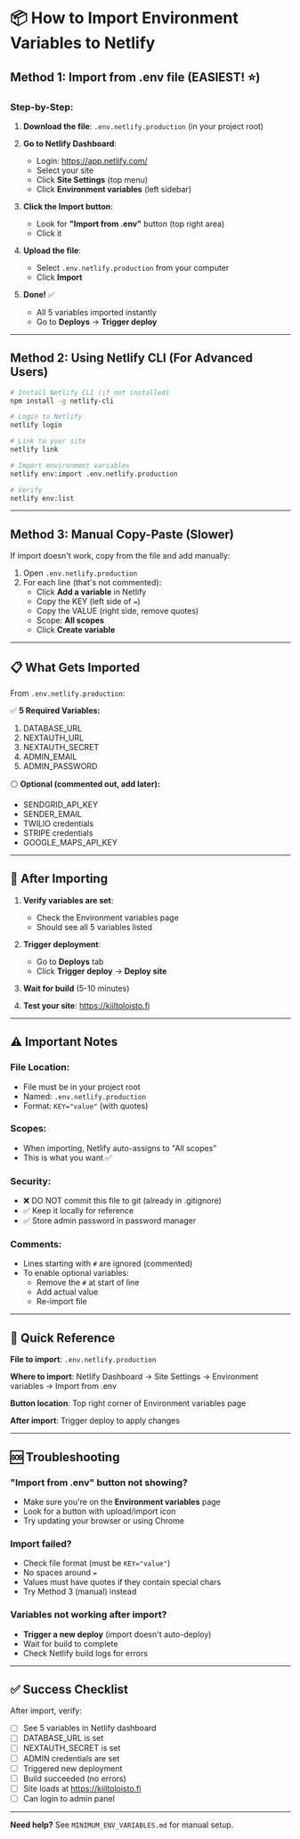 # 📦 How to Import Environment Variables to Netlify

## Method 1: Import from .env file (EASIEST! ⭐)

### Step-by-Step:

1. **Download the file**: `.env.netlify.production` (in your project root)

2. **Go to Netlify Dashboard**:
   - Login: https://app.netlify.com/
   - Select your site
   - Click **Site Settings** (top menu)
   - Click **Environment variables** (left sidebar)

3. **Click the Import button**:
   - Look for **"Import from .env"** button (top right area)
   - Click it

4. **Upload the file**:
   - Select `.env.netlify.production` from your computer
   - Click **Import**

5. **Done!** ✅
   - All 5 variables imported instantly
   - Go to **Deploys** → **Trigger deploy**

---

## Method 2: Using Netlify CLI (For Advanced Users)

```bash
# Install Netlify CLI (if not installed)
npm install -g netlify-cli

# Login to Netlify
netlify login

# Link to your site
netlify link

# Import environment variables
netlify env:import .env.netlify.production

# Verify
netlify env:list
```

---

## Method 3: Manual Copy-Paste (Slower)

If import doesn't work, copy from the file and add manually:

1. Open `.env.netlify.production`
2. For each line (that's not commented):
   - Click **Add a variable** in Netlify
   - Copy the KEY (left side of `=`)
   - Copy the VALUE (right side, remove quotes)
   - Scope: **All scopes**
   - Click **Create variable**

---

## 📋 What Gets Imported

From `.env.netlify.production`:

✅ **5 Required Variables:**
1. DATABASE_URL
2. NEXTAUTH_URL
3. NEXTAUTH_SECRET
4. ADMIN_EMAIL
5. ADMIN_PASSWORD

⚪ **Optional (commented out, add later):**
- SENDGRID_API_KEY
- SENDER_EMAIL
- TWILIO credentials
- STRIPE credentials
- GOOGLE_MAPS_API_KEY

---

## 🔄 After Importing

1. **Verify variables are set**:
   - Check the Environment variables page
   - Should see all 5 variables listed

2. **Trigger deployment**:
   - Go to **Deploys** tab
   - Click **Trigger deploy** → **Deploy site**

3. **Wait for build** (5-10 minutes)

4. **Test your site**: https://kiiltoloisto.fi

---

## ⚠️ Important Notes

### File Location:
- File must be in your project root
- Named: `.env.netlify.production`
- Format: `KEY="value"` (with quotes)

### Scopes:
- When importing, Netlify auto-assigns to "All scopes"
- This is what you want ✅

### Security:
- ❌ DO NOT commit this file to git (already in .gitignore)
- ✅ Keep it locally for reference
- ✅ Store admin password in password manager

### Comments:
- Lines starting with `#` are ignored (commented)
- To enable optional variables:
  - Remove the `#` at start of line
  - Add actual value
  - Re-import file

---

## 🎯 Quick Reference

**File to import**: `.env.netlify.production`

**Where to import**:
Netlify Dashboard → Site Settings → Environment variables → Import from .env

**Button location**: Top right corner of Environment variables page

**After import**: Trigger deploy to apply changes

---

## 🆘 Troubleshooting

### "Import from .env" button not showing?
- Make sure you're on the **Environment variables** page
- Look for a button with upload/import icon
- Try updating your browser or using Chrome

### Import failed?
- Check file format (must be `KEY="value"`)
- No spaces around `=`
- Values must have quotes if they contain special chars
- Try Method 3 (manual) instead

### Variables not working after import?
- **Trigger a new deploy** (import doesn't auto-deploy)
- Wait for build to complete
- Check Netlify build logs for errors

---

## ✅ Success Checklist

After import, verify:
- [ ] See 5 variables in Netlify dashboard
- [ ] DATABASE_URL is set
- [ ] NEXTAUTH_SECRET is set
- [ ] ADMIN credentials are set
- [ ] Triggered new deployment
- [ ] Build succeeded (no errors)
- [ ] Site loads at https://kiiltoloisto.fi
- [ ] Can login to admin panel

---

**Need help?** See `MINIMUM_ENV_VARIABLES.md` for manual setup.
